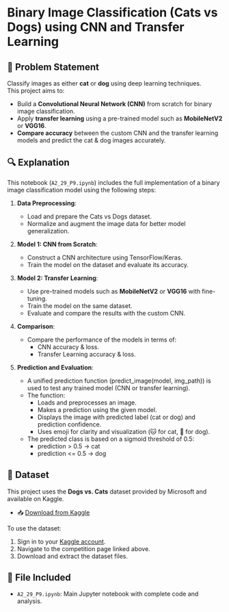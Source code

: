 # Binary Image Classification (Cats vs Dogs) using CNN and Transfer Learning

## 🧠 Problem Statement

Classify images as either **cat** or **dog** using deep learning techniques.  
This project aims to:
- Build a **Convolutional Neural Network (CNN)** from scratch for binary image classification.
- Apply **transfer learning** using a pre-trained model such as **MobileNetV2** or **VGG16**.
- **Compare accuracy** between the custom CNN and the transfer learning models and predict the cat & dog images accurately.

## 🔍 Explanation

This notebook (`A2_29_P9.ipynb`) includes the full implementation of a binary image classification model using the following steps:

1. **Data Preprocessing**: 
   - Load and prepare the Cats vs Dogs dataset.
   - Normalize and augment the image data for better model generalization.

2. **Model 1: CNN from Scratch**:
   - Construct a CNN architecture using TensorFlow/Keras.
   - Train the model on the dataset and evaluate its accuracy.

3. **Model 2: Transfer Learning**:
   - Use pre-trained models such as **MobileNetV2** or **VGG16** with fine-tuning.
   - Train the model on the same dataset.
   - Evaluate and compare the results with the custom CNN.

4. **Comparison**:
   - Compare the performance of the models in terms of:
     - CNN accuracy & loss.
     - Transfer Learning accuracy & loss.

5. **Prediction and Evaluation**:

   - A unified prediction function (predict_image(model, img_path)) is used to test any trained model (CNN or transfer learning).
   - The function: 
      - Loads and preprocesses an image.
      - Makes a prediction using the given model.
      - Displays the image with predicted label (cat or dog) and prediction confidence.
      - Uses emoji for clarity and visualization (🐱 for cat, 🐶 for dog).
   - The predicted class is based on a sigmoid threshold of 0.5:
      - prediction > 0.5 → cat
      - prediction <= 0.5 → dog



## 📂 Dataset

This project uses the **Dogs vs. Cats** dataset provided by Microsoft and available on Kaggle.

- 📥 [Download from Kaggle](https://www.kaggle.com/datasets/aleemaparakatta/cats-and-dogs-mini-dataset)

To use the dataset:
1. Sign in to your [Kaggle account](https://www.kaggle.com/).
2. Navigate to the competition page linked above.
3. Download and extract the dataset files.

## 📁 File Included

- `A2_29_P9.ipynb`: Main Jupyter notebook with complete code and analysis.
